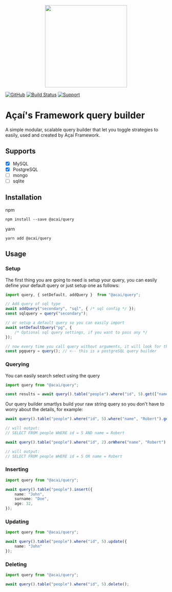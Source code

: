 <p align="center"><img src="https://api.aposoftworks.com/storage/image/ehRdFIz6tqiERXID1SIXAeu0mmTBKLdixIXsNj9s.png" width="256"></p>

[![GitHub](https://img.shields.io/github/license/AcaiFramework/query)](https://github.com/AcaiFramework/query) [![Build Status](https://travis-ci.org/AcaiFramework/query.svg?branch=production)](https://travis-ci.org/AcaiFramework/query) [![Support](https://img.shields.io/badge/Patreon-Support-orange.svg?logo=Patreon)](https://www.patreon.com/rafaelcorrea)

# Açaí's Framework query builder
A simple modular, scalable query builder that let you toggle strategies to easily, used and created by Açaí Framework.

## Supports
- [x] MySQL
- [x] PostgreSQL
- [ ] mongo
- [ ] sqlite

## Installation
npm
```
npm install --save @acai/query
```

yarn
```
yarn add @acai/query
```

## Usage
### Setup
The first thing you are going to need is setup your query, you can easily define your default query or just setup one as follows:

``` typescript
import query, { setDefault, addQuery } 	from "@acai/query";

// Add query of sql type
await addQuery("secondary", "sql", { /* sql config */ });
const sqlquery = query("secondary");

// or setup a default query so you can easily import
await setDefaultQuery("pg", {
	/* Optional sql query settings, if you want to pass any */
});

// now every time you call query without arguments, it will look for the default query
const pgquery = query(); // <-- this is a postgreSQL query builder

```

### Querying
You can easily search select using the query
``` typescript
import query from "@acai/query";

const results = await query().table("people").where("id", 5).get(["name", "age"]);
```

Our query builder smartlys build your raw string query so you don't have to worry about the details, for example:

``` typescript
await query().table("people").where("id", 5).where("name", "Robert").get();

// will output:
// SELECT FROM people WHERE id = 5 AND name = Robert

await query().table("people").where("id", 2).orWhere("name", "Robert").get();

// will output:
// SELECT FROM people WHERE id = 5 OR name = Robert
```

### Inserting
``` typescript
import query from "@acai/query";

await query().table("people").insert({
    name: "John",
    surname: "Doe",
    age: 32,
});
```

### Updating
``` typescript
import query from "@acai/query";

await query().table("people").where("id", 5).update({
    name: "John"
});
```

### Deleting
``` typescript
import query from "@acai/query";

await query().table("people").where("id", 5).delete();
```